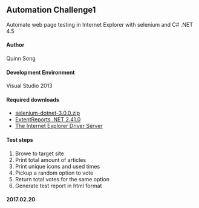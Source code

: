 ## Automation Challenge1
Automate web page testing in Internet Explorer with selenium and C# .NET 4.5

#### Author
Quinn Song

#### Development Environment
Visual Studio 2013

#### Required downloads
* [selenium-dotnet-3.0.0.zip](http://selenium-release.storage.googleapis.com/3.0/selenium-dotnet-3.0.0.zip)
* [ExtentReports .NET 2.41.0](http://extentreports.com/community/)
* [The Internet Explorer Driver Server](http://www.seleniumhq.org/download/)

#### Test steps
1. Browe to target site
2. Print total amount of articles
3. Print unique icons and used times
4. Pickup a random option to vote
5. Return total votes for the same option
6. Generate test report in html format

#### 2017.02.20